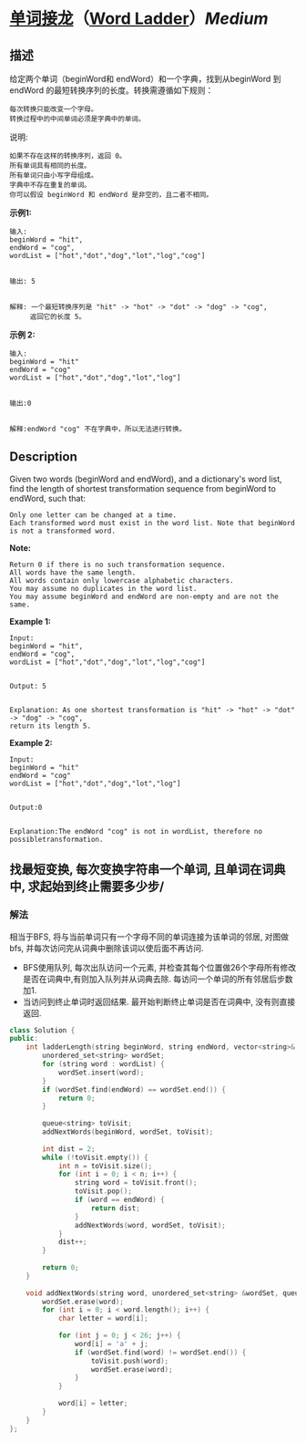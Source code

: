 # [单词接龙](https://leetcode-cn.com/problems/word-ladder)（[Word Ladder](https://leetcode.com/problems/word-ladder)）*Medium*
## 描述
给定两个单词（beginWord和 endWord）和一个字典，找到从beginWord 到endWord 的最短转换序列的长度。转换需遵循如下规则：


	每次转换只能改变一个字母。
	转换过程中的中间单词必须是字典中的单词。


说明:


	如果不存在这样的转换序列，返回 0。
	所有单词具有相同的长度。
	所有单词只由小写字母组成。
	字典中不存在重复的单词。
	你可以假设 beginWord 和 endWord 是非空的，且二者不相同。


**示例1:**
```
输入:
beginWord = "hit",
endWord = "cog",
wordList = ["hot","dot","dog","lot","log","cog"]


输出: 5


解释: 一个最短转换序列是 "hit" -> "hot" -> "dot" -> "dog" -> "cog",
     返回它的长度 5。
```


**示例 2:**
```
输入:
beginWord = "hit"
endWord = "cog"
wordList = ["hot","dot","dog","lot","log"]


输出:0


解释:endWord "cog" 不在字典中，所以无法进行转换。
```

## Description
Given two words (beginWord and endWord), and a dictionary&#39;s word list, find the length of shortest transformation sequence from beginWord to endWord, such that:


	Only one letter can be changed at a time.
	Each transformed word must exist in the word list. Note that beginWord is not a transformed word.

**Note:**



	Return 0 if there is no such transformation sequence.
	All words have the same length.
	All words contain only lowercase alphabetic characters.
	You may assume no duplicates in the word list.
	You may assume beginWord and endWord are non-empty and are not the same.


**Example 1:**
```
Input:
beginWord = "hit",
endWord = "cog",
wordList = ["hot","dot","dog","lot","log","cog"]


Output: 5


Explanation: As one shortest transformation is "hit" -> "hot" -> "dot" -> "dog" -> "cog",
return its length 5.
```


**Example 2:**
```
Input:
beginWord = "hit"
endWord = "cog"
wordList = ["hot","dot","dog","lot","log"]


Output:0


Explanation:The endWord "cog" is not in wordList, therefore no possibletransformation.

```





## 找最短变换, 每次变换字符串一个单词, 且单词在词典中, 求起始到终止需要多少步/
### 解法
相当于BFS, 将与当前单词只有一个字母不同的单词连接为该单词的邻居, 对图做bfs, 并每次访问完从词典中删除该词以使后面不再访问.
- BFS使用队列, 每次出队访问一个元素, 并检查其每个位置做26个字母所有修改是否在词典中,有则加入队列并从词典去除. 每访问一个单词的所有邻居后步数加1.
- 当访问到终止单词时返回结果. 最开始判断终止单词是否在词典中, 没有则直接返回.
```c++
class Solution {
public:
    int ladderLength(string beginWord, string endWord, vector<string>& wordList) {
        unordered_set<string> wordSet;
        for (string word : wordList) {
            wordSet.insert(word);
        }
        if (wordSet.find(endWord) == wordSet.end()) {
            return 0;
        }
        
        queue<string> toVisit;
        addNextWords(beginWord, wordSet, toVisit);
        
        int dist = 2;
        while (!toVisit.empty()) {
            int n = toVisit.size();
            for (int i = 0; i < n; i++) {
                string word = toVisit.front();
                toVisit.pop();
                if (word == endWord) {
                    return dist;
                }
                addNextWords(word, wordSet, toVisit);
            }
            dist++;
        }
        
        return 0;
    }
    
    void addNextWords(string word, unordered_set<string> &wordSet, queue<string> &toVisit) {
        wordSet.erase(word);
        for (int i = 0; i < word.length(); i++) {
            char letter = word[i];
            
            for (int j = 0; j < 26; j++) {
                word[i] = 'a' + j;
                if (wordSet.find(word) != wordSet.end()) {
                    toVisit.push(word);
                    wordSet.erase(word);
                }
            }
            
            word[i] = letter;
        }
    }
};
```